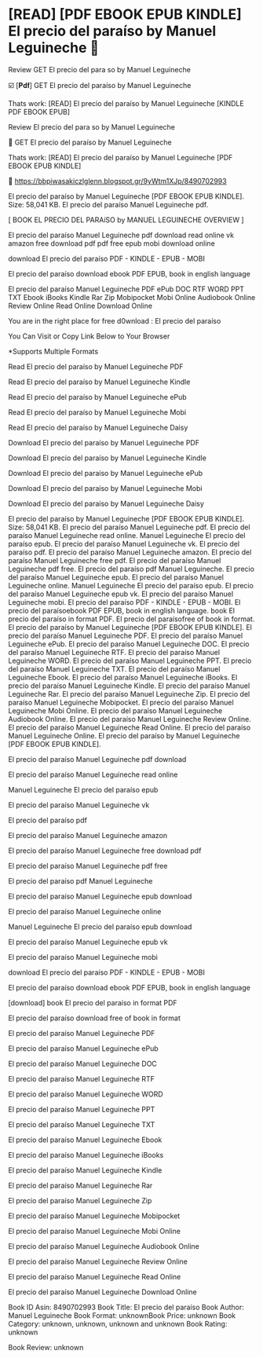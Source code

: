 # [READ] [PDF EBOOK EPUB KINDLE] El precio del paraíso by  Manuel Leguineche 📂
Review GET El precio del para so by Manuel Leguineche

☑️ [𝐏𝐝𝐟] GET El precio del paraíso by Manuel Leguineche

Thats work: [READ] El precio del paraíso by Manuel Leguineche [KINDLE PDF EBOOK EPUB]


Review El precio del para so by Manuel Leguineche

📂 GET El precio del paraíso by Manuel Leguineche

Thats work: [READ] El precio del paraíso by Manuel Leguineche [PDF EBOOK EPUB KINDLE]



📌 https://bbpiwasakiczlglenn.blogspot.gr/9yWtm1XJp/8490702993



El precio del paraíso by Manuel Leguineche [PDF EBOOK EPUB KINDLE]. Size: 58,041 KB. El precio del paraíso Manuel Leguineche pdf.

[ BOOK EL PRECIO DEL PARAíSO by MANUEL LEGUINECHE OVERVIEW ]

El precio del paraíso Manuel Leguineche pdf download read online vk amazon free download pdf pdf free epub mobi download online

download El precio del paraíso PDF - KINDLE - EPUB - MOBI

El precio del paraíso download ebook PDF EPUB, book in english language

El precio del paraíso Manuel Leguineche PDF ePub DOC RTF WORD PPT TXT Ebook iBooks Kindle Rar Zip Mobipocket Mobi Online Audiobook Online Review Online Read Online Download Online

You are in the right place for free d0wnload : El precio del paraíso

You Can Visit or Copy Link Below to Your Browser

*Supports Multiple Formats

Read El precio del paraíso by Manuel Leguineche PDF

Read El precio del paraíso by Manuel Leguineche Kindle

Read El precio del paraíso by Manuel Leguineche ePub

Read El precio del paraíso by Manuel Leguineche Mobi

Read El precio del paraíso by Manuel Leguineche Daisy

Download El precio del paraíso by Manuel Leguineche PDF

Download El precio del paraíso by Manuel Leguineche Kindle

Download El precio del paraíso by Manuel Leguineche ePub

Download El precio del paraíso by Manuel Leguineche Mobi

Download El precio del paraíso by Manuel Leguineche Daisy

El precio del paraíso by Manuel Leguineche [PDF EBOOK EPUB KINDLE]. Size: 58,041 KB. El precio del paraíso Manuel Leguineche pdf. El precio del paraíso Manuel Leguineche read online. Manuel Leguineche El precio del paraíso epub. El precio del paraíso Manuel Leguineche vk. El precio del paraíso pdf. El precio del paraíso Manuel Leguineche amazon. El precio del paraíso Manuel Leguineche free pdf. El precio del paraíso Manuel Leguineche pdf free. El precio del paraíso pdf Manuel Leguineche. El precio del paraíso Manuel Leguineche epub. El precio del paraíso Manuel Leguineche online. Manuel Leguineche El precio del paraíso epub. El precio del paraíso Manuel Leguineche epub vk. El precio del paraíso Manuel Leguineche mobi. El precio del paraíso PDF - KINDLE - EPUB - MOBI. El precio del paraísoebook PDF EPUB, book in english language. book El precio del paraíso in format PDF. El precio del paraísofree of book in format. El precio del paraíso by Manuel Leguineche [PDF EBOOK EPUB KINDLE]. El precio del paraíso Manuel Leguineche PDF. El precio del paraíso Manuel Leguineche ePub. El precio del paraíso Manuel Leguineche DOC. El precio del paraíso Manuel Leguineche RTF. El precio del paraíso Manuel Leguineche WORD. El precio del paraíso Manuel Leguineche PPT. El precio del paraíso Manuel Leguineche TXT. El precio del paraíso Manuel Leguineche Ebook. El precio del paraíso Manuel Leguineche iBooks. El precio del paraíso Manuel Leguineche Kindle. El precio del paraíso Manuel Leguineche Rar. El precio del paraíso Manuel Leguineche Zip. El precio del paraíso Manuel Leguineche Mobipocket. El precio del paraíso Manuel Leguineche Mobi Online. El precio del paraíso Manuel Leguineche Audiobook Online. El precio del paraíso Manuel Leguineche Review Online. El precio del paraíso Manuel Leguineche Read Online. El precio del paraíso Manuel Leguineche Online. El precio del paraíso by Manuel Leguineche [PDF EBOOK EPUB KINDLE].

El precio del paraíso Manuel Leguineche pdf download

El precio del paraíso Manuel Leguineche read online

Manuel Leguineche El precio del paraíso epub

El precio del paraíso Manuel Leguineche vk

El precio del paraíso pdf

El precio del paraíso Manuel Leguineche amazon

El precio del paraíso Manuel Leguineche free download pdf

El precio del paraíso Manuel Leguineche pdf free

El precio del paraíso pdf Manuel Leguineche

El precio del paraíso Manuel Leguineche epub download

El precio del paraíso Manuel Leguineche online

Manuel Leguineche El precio del paraíso epub download

El precio del paraíso Manuel Leguineche epub vk

El precio del paraíso Manuel Leguineche mobi

download El precio del paraíso PDF - KINDLE - EPUB - MOBI

El precio del paraíso download ebook PDF EPUB, book in english language

[download] book El precio del paraíso in format PDF

El precio del paraíso download free of book in format

El precio del paraíso Manuel Leguineche PDF

El precio del paraíso Manuel Leguineche ePub

El precio del paraíso Manuel Leguineche DOC

El precio del paraíso Manuel Leguineche RTF

El precio del paraíso Manuel Leguineche WORD

El precio del paraíso Manuel Leguineche PPT

El precio del paraíso Manuel Leguineche TXT

El precio del paraíso Manuel Leguineche Ebook

El precio del paraíso Manuel Leguineche iBooks

El precio del paraíso Manuel Leguineche Kindle

El precio del paraíso Manuel Leguineche Rar

El precio del paraíso Manuel Leguineche Zip

El precio del paraíso Manuel Leguineche Mobipocket

El precio del paraíso Manuel Leguineche Mobi Online

El precio del paraíso Manuel Leguineche Audiobook Online

El precio del paraíso Manuel Leguineche Review Online

El precio del paraíso Manuel Leguineche Read Online

El precio del paraíso Manuel Leguineche Download Online

Book ID Asin: 8490702993
Book Title: El precio del paraíso
Book Author: Manuel Leguineche
Book Format: unknownBook Price: unknown
Book Category: unknown, unknown, unknown and unknown
Book Rating: unknown

Book Review: unknown
